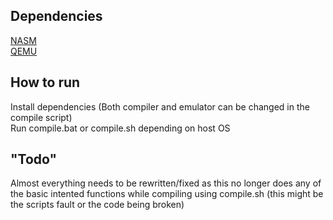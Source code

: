 ## Dependencies

[NASM](https://www.nasm.us/) <br>
[QEMU](https://www.qemu.org/)

## How to run

Install dependencies (Both compiler and emulator can be changed in the compile script) <br>
Run compile.bat or compile.sh depending on host OS

## "Todo"

Almost everything needs to be rewritten/fixed as this no longer does any of the basic intented functions while compiling using compile.sh (this might be the scripts fault or the code being broken)
